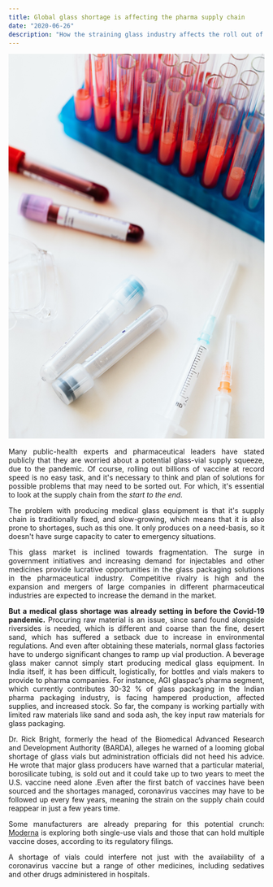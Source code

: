 ```yaml
---
title: Global glass shortage is affecting the pharma supply chain
date: "2020-06-26"
description: "How the straining glass industry affects the roll out of coronavirus vaccine "
---
```

<div style="text-align: justify"> 

<p align="center">
    <img src = "./vial.jpg" alt ="Glass vials" >
</p>

Many public-health experts and pharmaceutical leaders have stated publicly that they are worried about a potential glass-vial supply squeeze, due to the pandemic. Of course, rolling out billions of vaccine at record speed is no easy task, and it's necessary to think and plan of solutions for possible problems that may need to be sorted out. For which, it's essential to look at the supply chain from the *start to the end*.

The problem with producing medical glass equipment is that it's supply chain is traditionally fixed, and slow-growing, which means that it is also prone to shortages, such as this one. It only produces on a need-basis, so it doesn't have surge capacity to cater to emergency situations. 

This glass market is inclined towards fragmentation. The surge in government initiatives and increasing demand for injectables and other medicines provide lucrative opportunities in the glass packaging solutions in the pharmaceutical industry. Competitive rivalry is high and the expansion and mergers of large companies in different pharmaceutical industries are expected to increase the demand in the market. 

**But a medical glass shortage was already setting in before the Covid-19 pandemic.**  Procuring raw material is an issue, since sand found alongside riversides is needed, which is different and coarse than the fine, desert sand, which has suffered a setback due to increase in environmental regulations. And even after obtaining these materials, normal glass factories have to undergo significant changes to ramp up vial production. A beverage glass maker cannot simply start producing medical glass equipment. In India itself, it has been difficult, logistically, for bottles and vials makers to provide to pharma companies. For instance, AGI glaspac’s pharma segment, which currently contributes 30-32 % of glass packaging in the Indian pharma packaging industry, is facing hampered production, affected supplies, and increased stock. So far, the company is working partially with limited raw materials like sand and soda ash, the key input raw materials for glass packaging.

Dr. Rick Bright, formerly the head of the Biomedical Advanced Research and Development Authority (BARDA), alleges he warned of a looming global shortage of glass vials but administration officials did not heed his advice. He wrote that major glass producers have warned that a particular material, borosilicate tubing, is sold out and it could take up to two years to meet the U.S. vaccine need alone .Even after the first batch of vaccines have been sourced and the shortages managed, coronavirus vaccines may have to be followed up every few years, meaning the strain on the supply chain could reappear in just a few years time.

Some manufacturers are already preparing for this potential crunch: [Moderna](https://www.modernatx.com/modernas-work-potential-vaccine-against-covid-19) is exploring both single-use vials and those that can hold multiple vaccine doses, according to its regulatory filings. 

A shortage of vials could interfere not just with the availability of a coronavirus vaccine but a range of other medicines, including sedatives and other drugs administered in hospitals.

</div>